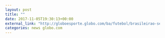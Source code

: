 ```yaml
---
layout: post
title: ""
date: 2017-11-05T19:30:13+00:00
external_link: "http://globoesporte.globo.com/ba/futebol/brasileirao-serie-a/jogo/05-11-2017/bahia-ponte-preta/"
categories: news globo.com
---
```

